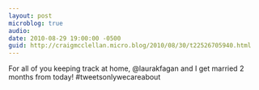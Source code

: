 ```yaml
---
layout: post
microblog: true
audio: 
date: 2010-08-29 19:00:00 -0500
guid: http://craigmcclellan.micro.blog/2010/08/30/t22526705940.html
---
```

For all of you keeping track at home, @laurakfagan and I get married 2 months from today! #tweetsonlywecareabout
